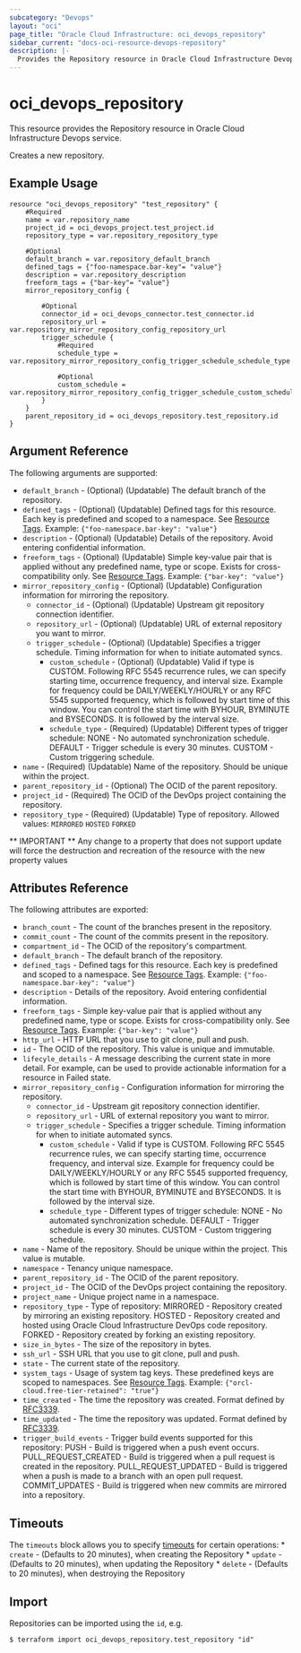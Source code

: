 ```yaml
---
subcategory: "Devops"
layout: "oci"
page_title: "Oracle Cloud Infrastructure: oci_devops_repository"
sidebar_current: "docs-oci-resource-devops-repository"
description: |-
  Provides the Repository resource in Oracle Cloud Infrastructure Devops service
---
```


# oci_devops_repository
This resource provides the Repository resource in Oracle Cloud Infrastructure Devops service.

Creates a new repository.


## Example Usage

```hcl
resource "oci_devops_repository" "test_repository" {
	#Required
	name = var.repository_name
	project_id = oci_devops_project.test_project.id
	repository_type = var.repository_repository_type

	#Optional
	default_branch = var.repository_default_branch
	defined_tags = {"foo-namespace.bar-key"= "value"}
	description = var.repository_description
	freeform_tags = {"bar-key"= "value"}
	mirror_repository_config {

		#Optional
		connector_id = oci_devops_connector.test_connector.id
		repository_url = var.repository_mirror_repository_config_repository_url
		trigger_schedule {
			#Required
			schedule_type = var.repository_mirror_repository_config_trigger_schedule_schedule_type

			#Optional
			custom_schedule = var.repository_mirror_repository_config_trigger_schedule_custom_schedule
		}
	}
	parent_repository_id = oci_devops_repository.test_repository.id
}
```

## Argument Reference

The following arguments are supported:

* `default_branch` - (Optional) (Updatable) The default branch of the repository.
* `defined_tags` - (Optional) (Updatable) Defined tags for this resource. Each key is predefined and scoped to a namespace. See [Resource Tags](https://docs.cloud.oracle.com/iaas/Content/General/Concepts/resourcetags.htm). Example: `{"foo-namespace.bar-key": "value"}`
* `description` - (Optional) (Updatable) Details of the repository. Avoid entering confidential information.
* `freeform_tags` - (Optional) (Updatable) Simple key-value pair that is applied without any predefined name, type or scope. Exists for cross-compatibility only.  See [Resource Tags](https://docs.cloud.oracle.com/iaas/Content/General/Concepts/resourcetags.htm). Example: `{"bar-key": "value"}`
* `mirror_repository_config` - (Optional) (Updatable) Configuration information for mirroring the repository.
	* `connector_id` - (Optional) (Updatable) Upstream git repository connection identifier.
	* `repository_url` - (Optional) (Updatable) URL of external repository you want to mirror.
	* `trigger_schedule` - (Optional) (Updatable) Specifies a trigger schedule. Timing information for when to initiate automated syncs.
		* `custom_schedule` - (Optional) (Updatable) Valid if type is CUSTOM. Following RFC 5545 recurrence rules, we can specify starting time, occurrence frequency, and interval size. Example for frequency could be DAILY/WEEKLY/HOURLY or any RFC 5545 supported frequency, which is followed by start time of this window. You can control the start time with BYHOUR, BYMINUTE and BYSECONDS. It is followed by the interval size. 
		* `schedule_type` - (Required) (Updatable) Different types of trigger schedule: NONE - No automated synchronization schedule. DEFAULT - Trigger schedule is every 30 minutes. CUSTOM - Custom triggering schedule. 
* `name` - (Required) (Updatable) Name of the repository. Should be unique within the project.
* `parent_repository_id` - (Optional) The OCID of the parent repository.
* `project_id` - (Required) The OCID of the DevOps project containing the repository.
* `repository_type` - (Required) (Updatable) Type of repository. Allowed values:  `MIRRORED`  `HOSTED` `FORKED` 


** IMPORTANT **
Any change to a property that does not support update will force the destruction and recreation of the resource with the new property values

## Attributes Reference

The following attributes are exported:

* `branch_count` - The count of the branches present in the repository.
* `commit_count` - The count of the commits present in the repository.
* `compartment_id` - The OCID of the repository's compartment.
* `default_branch` - The default branch of the repository.
* `defined_tags` - Defined tags for this resource. Each key is predefined and scoped to a namespace. See [Resource Tags](https://docs.cloud.oracle.com/iaas/Content/General/Concepts/resourcetags.htm). Example: `{"foo-namespace.bar-key": "value"}`
* `description` - Details of the repository. Avoid entering confidential information.
* `freeform_tags` - Simple key-value pair that is applied without any predefined name, type or scope. Exists for cross-compatibility only.  See [Resource Tags](https://docs.cloud.oracle.com/iaas/Content/General/Concepts/resourcetags.htm). Example: `{"bar-key": "value"}`
* `http_url` - HTTP URL that you use to git clone, pull and push.
* `id` - The OCID of the repository. This value is unique and immutable.
* `lifecyle_details` - A message describing the current state in more detail. For example, can be used to provide actionable information for a resource in Failed state.
* `mirror_repository_config` - Configuration information for mirroring the repository.
	* `connector_id` - Upstream git repository connection identifier.
	* `repository_url` - URL of external repository you want to mirror.
	* `trigger_schedule` - Specifies a trigger schedule. Timing information for when to initiate automated syncs.
		* `custom_schedule` - Valid if type is CUSTOM. Following RFC 5545 recurrence rules, we can specify starting time, occurrence frequency, and interval size. Example for frequency could be DAILY/WEEKLY/HOURLY or any RFC 5545 supported frequency, which is followed by start time of this window. You can control the start time with BYHOUR, BYMINUTE and BYSECONDS. It is followed by the interval size. 
		* `schedule_type` - Different types of trigger schedule: NONE - No automated synchronization schedule. DEFAULT - Trigger schedule is every 30 minutes. CUSTOM - Custom triggering schedule. 
* `name` - Name of the repository. Should be unique within the project. This value is mutable.
* `namespace` - Tenancy unique namespace.
* `parent_repository_id` - The OCID of the parent repository.
* `project_id` - The OCID of the DevOps project containing the repository.
* `project_name` - Unique project name in a namespace.
* `repository_type` - Type of repository: MIRRORED - Repository created by mirroring an existing repository. HOSTED - Repository created and hosted using Oracle Cloud Infrastructure DevOps code repository. FORKED - Repository created by forking an existing repository. 
* `size_in_bytes` - The size of the repository in bytes.
* `ssh_url` - SSH URL that you use to git clone, pull and push.
* `state` - The current state of the repository.
* `system_tags` - Usage of system tag keys. These predefined keys are scoped to namespaces. See [Resource Tags](https://docs.cloud.oracle.com/iaas/Content/General/Concepts/resourcetags.htm). Example: `{"orcl-cloud.free-tier-retained": "true"}`
* `time_created` - The time the repository was created. Format defined by [RFC3339](https://datatracker.ietf.org/doc/html/rfc3339).
* `time_updated` - The time the repository was updated. Format defined by [RFC3339](https://datatracker.ietf.org/doc/html/rfc3339).
* `trigger_build_events` - Trigger build events supported for this repository: PUSH - Build is triggered when a push event occurs. PULL_REQUEST_CREATED - Build is triggered when a pull request is created in the repository. PULL_REQUEST_UPDATED - Build is triggered when a push is made to a branch with an open pull request. COMMIT_UPDATES - Build is triggered when new commits are mirrored into a repository. 

## Timeouts

The `timeouts` block allows you to specify [timeouts](https://registry.terraform.io/providers/oracle/oci/latest/docs/guides/changing_timeouts) for certain operations:
	* `create` - (Defaults to 20 minutes), when creating the Repository
	* `update` - (Defaults to 20 minutes), when updating the Repository
	* `delete` - (Defaults to 20 minutes), when destroying the Repository


## Import

Repositories can be imported using the `id`, e.g.

```
$ terraform import oci_devops_repository.test_repository "id"
```

